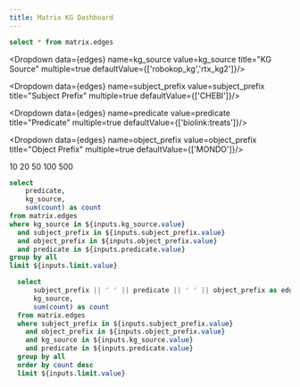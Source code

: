 ```yaml
---
title: Matrix KG Dashboard
---
```


<!-- <Details title='How to edit this page'>

  This page can be found in your project at `/pages/index.md`. Make a change to the markdown file and save it to see the change take effect in your browser.
</Details> -->

```sql edges
select * from matrix.edges
```

<Dropdown data={edges}
          name=kg_source
          value=kg_source
          title="KG Source"
          multiple=true
          defaultValue={['robokop_kg','rtx_kg2']}/>

<Dropdown data={edges}
          name=subject_prefix
          value=subject_prefix
          title="Subject Prefix"
          multiple=true
          defaultValue={['CHEBI']}/>

<Dropdown data={edges}
          name=predicate
          value=predicate
          title="Predicate"
          multiple=true
          defaultValue={['biolink:treats']}/>

<Dropdown data={edges}
          name=object_prefix
          value=object_prefix
          title="Object Prefix"
          multiple=true
          defaultValue={['MONDO']}/>

<Dropdown name=limit
          title="Limit">
    <DropdownOption value=10>10</DropdownOption>
    <DropdownOption value=20>20</DropdownOption>
    <DropdownOption value=50>50</DropdownOption>
    <DropdownOption value=100>100</DropdownOption>
    <DropdownOption value=500>500</DropdownOption>
</Dropdown>


```sql predicates_by_kg_source
select 
    predicate,
    kg_source,
    sum(count) as count
from matrix.edges
where kg_source in ${inputs.kg_source.value}
  and subject_prefix in ${inputs.subject_prefix.value}
  and object_prefix in ${inputs.object_prefix.value}
  and predicate in ${inputs.predicate.value}
group by all
limit ${inputs.limit.value}
```


<BarChart 
    data={predicates_by_kg_source}
    x=predicate
    y=count
    series=kg_source
    swapXY=true    
/>




```sql edges_by_kg_source
  select 
      subject_prefix || ' ' || predicate || ' ' || object_prefix as edge_type,
      kg_source,
      sum(count) as count
  from matrix.edges
  where subject_prefix in ${inputs.subject_prefix.value}
    and object_prefix in ${inputs.object_prefix.value}
    and kg_source in ${inputs.kg_source.value}
    and predicate in ${inputs.predicate.value}
  group by all
  order by count desc
  limit ${inputs.limit.value}  
```

<BarChart 
    data={edges_by_kg_source}
    x=edge_type
    y=count 
    series=kg_source
    swapXY=true    
/>

<!-- ## What's Next?
- [Connect your data sources](settings)
- Edit/add markdown files in the `pages` folder
- Deploy your project with [Evidence Cloud](https://evidence.dev/cloud)

## Get Support
- Message us on [Slack](https://slack.evidence.dev/)
- Read the [Docs](https://docs.evidence.dev/)
- Open an issue on [Github](https://github.com/evidence-dev/evidence) -->
